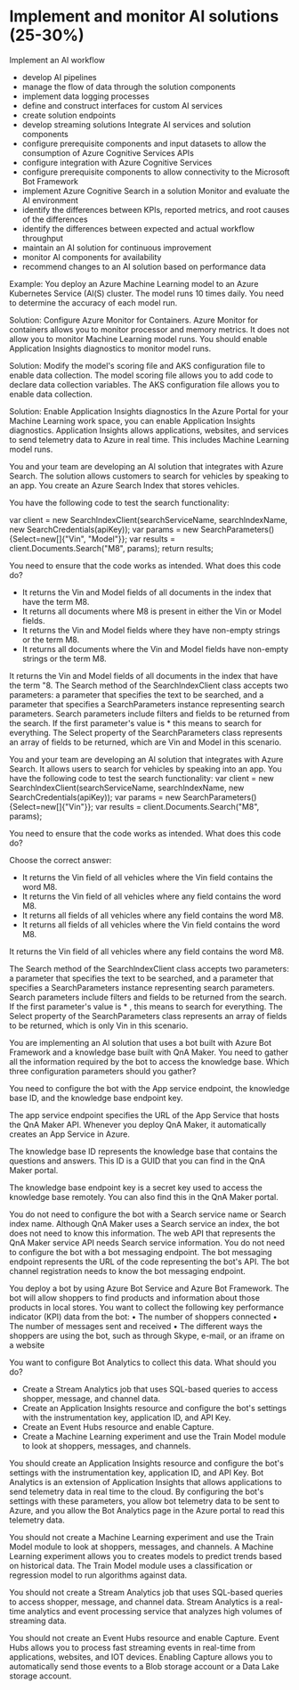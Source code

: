 # Implement and monitor AI solutions (25-30%)
Implement an AI workflow
* develop AI pipelines
* manage the flow of data through the solution components
* implement data logging processes
* define and construct interfaces for custom AI services
* create solution endpoints
* develop streaming solutions
Integrate AI services and solution components
* configure prerequisite components and input datasets to allow the consumption of
Azure Cognitive Services APIs
* configure integration with Azure Cognitive Services
* configure prerequisite components to allow connectivity to the Microsoft Bot Framework
* implement Azure Cognitive Search in a solution
Monitor and evaluate the AI environment
* identify the differences between KPIs, reported metrics, and root causes of the
differences
* identify the differences between expected and actual workflow throughput
* maintain an AI solution for continuous improvement
* monitor AI components for availability
* recommend changes to an AI solution based on performance data

Example: You deploy an Azure Machine Learning model to an Azure Kubernetes Service (Al(S) cluster. The model runs 10 times daily. You need to determine the accuracy of each model run.

Solution: Configure Azure Monitor for Containers.
Azure Monitor for containers allows you to monitor processor and
memory metrics. It does not allow you to monitor Machine Learning model runs. You should enable Application Insights diagnostics to monitor model runs.

Solution: Modify the model's scoring file and AKS configuration file to enable data collection.
The model scoring file allows you to add code to declare data collection variables. The AKS configuration file allows you to enable data collection.

Solution: Enable Application Insights diagnostics
In the Azure Portal for your Machine Learning work space, you can enable Application Insights diagnostics. Application Insights allows applications, websites, and services to send telemetry data to Azure in real time. This includes Machine Learning model runs.


You and your team are developing an Al solution that integrates with Azure Search. The solution allows customers to search for vehicles by speaking to an app. You create an Azure Search Index that stores vehicles. 

You have the following code to test the search functionality:

var client = new SearchlndexClient(searchServiceName, searchlndexName, new SearchCredentials(apiKey));
var params = new SearchParameters(){Select=new[]{"Vin", "Model"}};
var results = client.Documents.Search("M8", params);
return results;

You need to ensure that the code works as intended.
What does this code do?

* It returns the Vin and Model fields of all documents in the index that have the term M8.
* It returns all documents where M8 is present in either the Vin or Model fields.
* It returns the Vin and Model fields where they have non-empty strings or the term M8.
* It returns all documents where the Vin and Model fields have non-empty strings or the term M8.

It returns the Vin and Model fields of all documents in the index that have the term "8. The Search method of the SearchlndexClient class accepts two parameters: a parameter that specifies the text to be searched, and a parameter that specifies a SearchParameters instance representing search parameters. Search parameters include filters and fields to be returned from the search. If the first parameter's value is * this means to search for everything. The Select property of the SearchParameters class represents an array
of fields to be returned, which are Vin and Model in this scenario.

You and your team are developing an Al solution that integrates with Azure Search. It allows users to search for vehicles by speaking into an app. You have the following code to test the search functionality:
var client = new SearchlndexClient(searchServiceName, searchlndexName, new SearchCredentials(apiKey));
var params = new SearchParameters(){Select=new[]{"Vin"}};
var results = client.Documents.Search("M8", params);

You need to ensure that the code works as intended.
What does this code do?

Choose the correct answer:
* It returns the Vin field of all vehicles where the Vin field contains the word M8.
* It returns the Vin field of all vehicles where any field contains the word M8.
* It returns all fields of all vehicles where any field contains the word M8.
* It returns all fields of all vehicles where the Vin field contains the word M8.

It returns the Vin field of all vehicles where any field contains the word M8. 

The Search method of the SearchlndexClient class accepts two parameters: a parameter that specifies the text to be searched, and a parameter that specifies a SearchParameters instance representing search parameters. Search parameters include filters and fields to be returned from the search. If the first parameter's value is * , this means to search for everything. The Select property of the SearchParameters class represents an array of fields to be returned, which is only Vin in this scenario.

You are implementing an Al solution that uses a bot built with Azure Bot Framework and a knowledge base built with QnA Maker. You need to gather all the information required by the bot to access the knowledge base. Which three configuration parameters should you gather?

You need to configure the bot with the App service endpoint, the knowledge base ID, and the knowledge base endpoint key. 

The app service endpoint specifies the URL of the App Service that hosts the QnA Maker API. Whenever you deploy QnA Maker, it automatically creates an App Service in Azure. 

The knowledge base ID represents the knowledge base that contains the questions and answers. This ID is a GUID that you can find in the QnA Maker portal. 

The knowledge base endpoint key is a secret key used to access the knowledge base remotely. You can also find this in the QnA Maker portal. 

You do not need to configure the bot with a Search service name or Search index name. Although QnA Maker uses a Search service an index, the bot does not need to know this information. The web API that represents the QnA Maker service API needs Search service information. You do not need to configure the bot with a bot messaging endpoint. The bot messaging endpoint represents the URL of the code representing the bot's API. The bot channel registration needs to know the bot messaging endpoint.

You deploy a bot by using Azure Bot Service and Azure Bot Framework. The bot will allow shoppers to find products and information about those products in local stores. You want to collect the following key performance indicator (KPI) data from the bot: 
• The number of shoppers connected 
• The number of messages sent and received 
• The different ways the shoppers are using the bot, such as through Skype, e-mail, or an iframe on a website 

You want to configure Bot Analytics to collect this data. 
What should you do?

* Create a Stream Analytics job that uses SQL-based queries to access shopper, message, and channel data.
* Create an Application Insights resource and configure the bot's settings with the instrumentation key, application ID, and API Key.
* Create an Event Hubs resource and enable Capture.
* Create a Machine Learning experiment and use the Train Model module to look at shoppers, messages, and channels.

You should create an Application Insights resource and configure the bot's settings with the instrumentation key, application ID, and API Key. Bot Analytics is an extension of Application Insights that allows applications to send telemetry data in real time to the cloud. By configuring the bot's settings with these parameters, you allow bot telemetry data to be sent to Azure, and you allow the Bot Analytics page in the Azure portal to read this telemetry data. 

You should not create a Machine Learning experiment and use the Train Model module to look at shoppers, messages, and channels. A Machine Learning experiment allows you to creates models to predict trends based on historical data. The Train Model module uses a classification or regression model to run algorithms against data. 

You should not create a Stream Analytics job that uses SQL-based queries to access shopper, message, and channel data. Stream Analytics is a real-time analytics and event processing service that analyzes high volumes of streaming data.

You should not create an Event Hubs resource and enable Capture. Event Hubs allows you to process fast streaming events in real-time from applications, websites, and IOT devices. Enabling Capture allows you to automatically send those events to a Blob storage account or a Data Lake storage account.